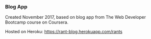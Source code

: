 ### Blog App

Created November 2017, based on blog app from The Web Developer Bootcamp course on Coursera.

Hosted on Heroku: https://rant-blog.herokuapp.com/rants


